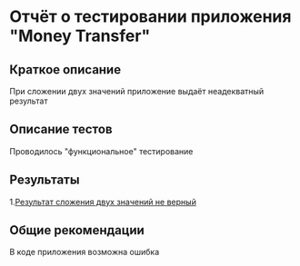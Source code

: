# Отчёт о тестировании приложения "Money Transfer"
## Краткое описание
При сложении двух значений приложение выдаёт неадекватный результат

## Описание тестов
Проводилось "функциональное" тестирование

## Результаты
 1.[Результат сложения двух значений не верный](https://github.com/RomanMachnev/Money-Transfer/issues/1)
 
 

## Общие рекомендации
В коде приложения возможна ошибка